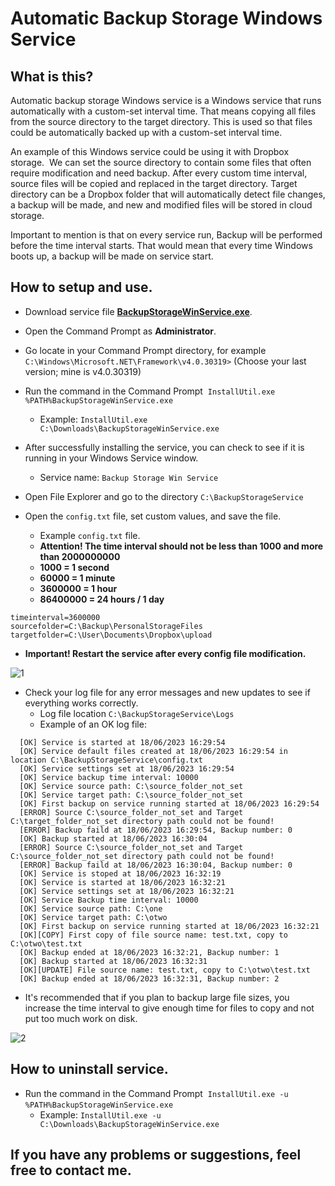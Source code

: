 # Automatic Backup Storage Windows Service

## What is this?
Automatic backup storage Windows service is a Windows service that runs automatically with a custom-set interval time.
That means copying all files from the source directory to the target directory.
This is used so that files could be automatically backed up with a custom-set interval time.

An example of this Windows service could be using it with Dropbox storage. 
We can set the source directory to contain some files that often require modification and need backup.
After every custom time interval, source files will be copied and replaced in the target directory.
Target directory can be a Dropbox folder that will automatically detect file changes, a backup will be made, 
and new and modified files will be stored in cloud storage.

Important to mention is that on every service run, Backup will be performed before the time interval starts.
That would mean that every time Windows boots up, a backup will be made on service start.

## How to setup and use.
- Download service file **[BackupStorageWinService.exe](https://github.com/DomagojRatko/Automatic-Backup-Storage-Windows-Service/blob/main/BackupStorageWinService.exe)**.

- Open the Command Prompt as **Administrator**.

- Go locate in your Command Prompt directory, for example `C:\Windows\Microsoft.NET\Framework\v4.0.30319>` (Choose your last version; mine is v4.0.30319)

- Run the command in the Command Prompt  `InstallUtil.exe %PATH%BackupStorageWinService.exe`
  - Example: `InstallUtil.exe C:\Downloads\BackupStorageWinService.exe`

- After successfully installing the service, you can check to see if it is running in your Windows Service window.
  - Service name: `Backup Storage Win Service`

- Open File Explorer and go to the directory `C:\BackupStorageService`

- Open the `config.txt` file, set custom values, and save the file.
  - Example `config.txt` file.
  - **Attention! The time interval should not be less than 1000 and more than 2000000000**
  - **1000 = 1 second**
  - **60000 = 1 minute**
  - **3600000 = 1 hour**
  - **86400000 = 24 hours / 1 day**
```
timeinterval=3600000
sourcefolder=C:\Backup\PersonalStorageFiles
targetfolder=C:\User\Documents\Dropbox\upload
```

- **Important! Restart the service after every config file modification.**
 
 ![1](https://github.com/DomagojRatko/Automatic-Backup-Storage-Windows-Service/assets/62218857/3cc1c43a-fe13-4935-adc5-45e9fa614573)
 
 
- Check your log file for any error messages and new updates to see if everything works correctly.
  - Log file location `C:\BackupStorageService\Logs` 
  - Example of an OK log file:
```
  [OK] Service is started at 18/06/2023 16:29:54
  [OK] Service default files created at 18/06/2023 16:29:54 in location C:\BackupStorageService\config.txt
  [OK] Service settings set at 18/06/2023 16:29:54
  [OK] Service backup time interval: 10000
  [OK] Service source path: C:\source_folder_not_set
  [OK] Service target path: C:\source_folder_not_set
  [OK] First backup on service running started at 18/06/2023 16:29:54
  [ERROR] Source C:\source_folder_not_set and Target C:\target_folder_not_set directory path could not be found!
  [ERROR] Backup faild at 18/06/2023 16:29:54, Backup number: 0
  [OK] Backup started at 18/06/2023 16:30:04
  [ERROR] Source C:\source_folder_not_set and Target C:\source_folder_not_set directory path could not be found!
  [ERROR] Backup faild at 18/06/2023 16:30:04, Backup number: 0
  [OK] Service is stoped at 18/06/2023 16:32:19
  [OK] Service is started at 18/06/2023 16:32:21
  [OK] Service settings set at 18/06/2023 16:32:21
  [OK] Service Backup time interval: 10000
  [OK] Service source path: C:\one
  [OK] Service target path: C:\otwo
  [OK] First backup on service running started at 18/06/2023 16:32:21
  [OK][COPY] First copy of file source name: test.txt, copy to C:\otwo\test.txt
  [OK] Backup ended at 18/06/2023 16:32:21, Backup number: 1
  [OK] Backup started at 18/06/2023 16:32:31
  [OK][UPDATE] File source name: test.txt, copy to C:\otwo\test.txt
  [OK] Backup ended at 18/06/2023 16:32:31, Backup number: 2  
```
- It's recommended that if you plan to backup large file sizes, you increase the time interval to give enough time for files to copy and not put too much work on disk.

![2](https://github.com/DomagojRatko/Automatic-Backup-Storage-Windows-Service/assets/62218857/2aafdf61-4f17-48e6-92c0-18969443244a)


## How to uninstall service.
- Run the command in the Command Prompt  `InstallUtil.exe -u %PATH%BackupStorageWinService.exe ` 
  - Example: `InstallUtil.exe -u C:\Downloads\BackupStorageWinService.exe`

## If you have any problems or suggestions, feel free to contact me.
